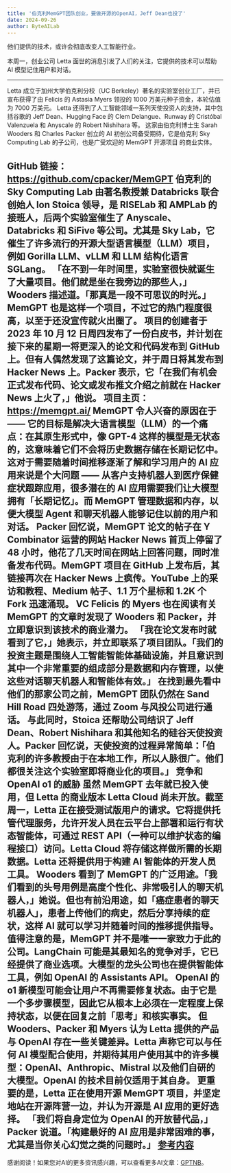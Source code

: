 ```yaml
---
title: '伯克利MemGPT团队创业，要做开源的OpenAI，Jeff Dean也投了'
date: 2024-09-26
author: ByteAILab
---
```


他们提供的技术，或许会彻底改变人工智能行业。

本周一，创业公司 Letta 面世的消息引发了人们的关注，它提供的技术可以帮助 AI 模型记住用户和对话。

---

Letta 成立于加州大学伯克利分校（UC Berkeley）著名的实验室创业工厂，并已宣布获得了由 Felicis 的 Astasia Myers 领投的 1000 万美元种子资金，本轮估值为 7000 万美元。
Letta 还得到了人工智能领域一系列天使投资人的支持，其中包括谷歌的 Jeff Dean、Hugging Face 的 Clem Delangue、Runway 的 Cristóbal Valenzuela 和 Anyscale 的 Robert Nishihara 等。
这家由伯克利博士生 Sarah Wooders 和 Charles Packer 创立的 AI 初创公司备受期待，它是伯克利 Sky Computing Lab 的子公司，也是广受欢迎的 MemGPT 开源项目 的商业实体。

GitHub 链接：https://github.com/cpacker/MemGPT
伯克利的 Sky Computing Lab 由著名教授兼 Databricks 联合创始人 Ion Stoica 领导，是 RISELab 和 AMPLab 的接班人，后两个实验室催生了 Anyscale、Databricks 和 SiFive 等公司。尤其是 Sky Lab，它催生了许多流行的开源大型语言模型（LLM）项目，例如 Gorilla LLM、vLLM 和 LLM 结构化语言 SGLang。
「在不到一年时间里，实验室很快就诞生了大量项目。他们就是坐在我旁边的那些人，」Wooders 描述道。「那真是一段不可思议的时光。」
MemGPT 也是这样一个项目，不过它的热门程度很高，以至于还没宣传就火出圈了。
项目的创建者于 2023 年 10 月 12 日周四发布了一份白皮书，并计划在接下来的星期一将更深入的论文和代码发布到 GitHub 上。但有人偶然发现了这篇论文，并于周日将其发布到 Hacker News 上。Packer 表示，它「在我们有机会正式发布代码、论文或发布推文介绍之前就在 Hacker News 上火了，」他说。
项目主页：https://memgpt.ai/
MemGPT 令人兴奋的原因在于 —— 它的目标是解决大语言模型（LLM）的一个痛点：在其原生形式中，像 GPT-4 这样的模型是无状态的，这意味着它们不会将历史数据存储在长期记忆中。
这对于需要随着时间推移逐渐了解和学习用户的 AI 应用来说是个大问题 —— 从客户支持机器人到医疗保健症状跟踪应用，很多潜在的 AI 应用需要我们让大模型拥有「长期记忆」。而 MemGPT 管理数据和内存，以便大模型 Agent 和聊天机器人能够记住以前的用户和对话。
Packer 回忆说，MemGPT 论文的帖子在 Y Combinator 运营的网站 Hacker News 首页上停留了 48 小时，他花了几天时间在网站上回答问题，同时准备发布代码。MemGPT 项目在 GitHub 上发布后，其链接再次在 Hacker News 上疯传。YouTube 上的采访和教程、Medium 帖子、1.1 万个星标和 1.2K 个 Fork 迅速涌现。
VC Felicis 的 Myers 也在阅读有关 MemGPT 的文章时发现了 Wooders 和 Packer，并立即意识到该技术的商业潜力。
「我在论文发布时就看到了它，」她表示，并立即联系了项目团队。「我们的投资主题是围绕人工智能智能体基础设施，并且意识到其中一个非常重要的组成部分是数据和内存管理，以使这些对话聊天机器人和智能体有效。」
在找到最先看中他们的那家公司之前，MemGPT 团队仍然在 Sand Hill Road 四处游荡，通过 Zoom 与风投公司进行通话。
与此同时，Stoica 还帮助公司结识了 Jeff Dean、Robert Nishihara 和其他知名的硅谷天使投资人。Packer 回忆说，天使投资的过程异常简单：「伯克利的许多教授由于在本地工作，所以人脉很广。他们都很关注这个实验室即将商业化的项目。」
竞争和 OpenAI o1 的威胁
虽然 MemGPT 去年就已投入使用，但 Letta 的商业版本 Letta Cloud 尚未开放。截至周一，Letta 正在接受测试版用户的请求。它将提供托管代理服务，允许开发人员在云平台上部署和运行有状态智能体，可通过 REST API（一种可以维护状态的编程接口）访问。Letta Cloud 将存储这样做所需的长期数据。Letta 还将提供用于构建 AI 智能体的开发人员工具。
Wooders 看到了 MemGPT 的广泛用途。「我们看到的头号用例是高度个性化、非常吸引人的聊天机器人，」她说。但也有前沿用途，如「癌症患者的聊天机器人」，患者上传他们的病史，然后分享持续的症状，这样 AI 就可以学习并随着时间的推移提供指导。
值得注意的是，MemGPT 并不是唯一一家致力于此的公司。LangChain 可能是其最知名的竞争对手，它已经提供了商业选项。大模型的龙头公司也在提供智能体工具，例如 OpenAI 的 Assistants API。
OpenAI 的 o1 新模型可能会让用户不再需要修复状态。由于它是一个多步骤模型，因此它从根本上必须在一定程度上保持状态，以便在回复之前「思考」和核实事实。
但 Wooders、Packer 和 Myers 认为 Letta 提供的产品与 OpenAI 存在一些关键差异。Letta 声称它可以与任何 AI 模型配合使用，并期待其用户使用其中的许多模型：OpenAI、Anthropic、Mistral 以及他们自研的大模型。OpenAI 的技术目前仅适用于其自身。
更重要的是，Letta 正在使用开源 MemGPT 项目，并坚定地站在开源阵营一边，并认为开源是 AI 应用的更好选择。
「我们将自身定位为 OpenAI 的开放替代品，」Packer 说道。「构建最好的 AI 应用是非常困难的事，尤其是当你关心幻觉之类的问题时。」
[参考内容](https://techcrunch.com/2024/09/23/letta-one-of-uc-berkeleys-most-anticipated-ai-startups-has-just-come-out-of-stealth/)
---
感谢阅读！如果您对AI的更多资讯感兴趣，可以查看更多AI文章：[GPTNB](https://gptnb.com)。